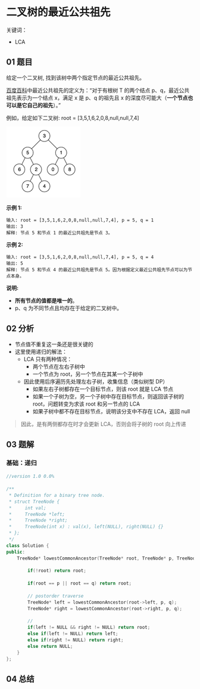 # 二叉树的最近公共祖先
关键词：

- LCA

## 01 题目

给定一个二叉树, 找到该树中两个指定节点的最近公共祖先。

[百度百科](https://baike.baidu.com/item/%E6%9C%80%E8%BF%91%E5%85%AC%E5%85%B1%E7%A5%96%E5%85%88/8918834?fr=aladdin)中最近公共祖先的定义为：“对于有根树 T 的两个结点 p、q，最近公共祖先表示为一个结点 x，满足 x 是 p、q 的祖先且 x 的深度尽可能大（**一个节点也可以是它自己的祖先**）。”

例如，给定如下二叉树:  root = [3,5,1,6,2,0,8,null,null,7,4]

![img](二叉树的最近公共祖先.assets/binarytree.png)

**示例 1:**

```
输入: root = [3,5,1,6,2,0,8,null,null,7,4], p = 5, q = 1
输出: 3
解释: 节点 5 和节点 1 的最近公共祖先是节点 3。
```

**示例 2:**

```
输入: root = [3,5,1,6,2,0,8,null,null,7,4], p = 5, q = 4
输出: 5
解释: 节点 5 和节点 4 的最近公共祖先是节点 5。因为根据定义最近公共祖先节点可以为节点本身。
```

**说明:**

- **所有节点的值都是唯一的**。
- p、q 为不同节点且均存在于给定的二叉树中。

## 02 分析

- 节点值不重复这一条还是很关键的
- 这里使用递归的解法：
  - LCA 只有两种情况：
    - 两个节点在左右子树中
    - 一个节点为 root，另一个节点在其某一个子树中
  - 因此使用后序遍历先处理左右子树，收集信息（类似树型 DP）
    - 如果左右子树都存在一个目标节点，则该 root 就是 LCA 节点
    - 如果一个子树为空，另一个子树中存在目标节点，则返回该子树的 root，问题转变为求该 root 和另一节点的 LCA
    - 如果子树中都不存在目标节点，说明该分支中不存在 LCA，返回 null

> 因此，是有两侧都存在时才会更新 LCA，否则会将子树的 root 向上传递

## 03 题解

### 基础：递归

```c++
//version 1.0 0.0%

/**
 * Definition for a binary tree node.
 * struct TreeNode {
 *     int val;
 *     TreeNode *left;
 *     TreeNode *right;
 *     TreeNode(int x) : val(x), left(NULL), right(NULL) {}
 * };
 */
class Solution {
public:
    TreeNode* lowestCommonAncestor(TreeNode* root, TreeNode* p, TreeNode* q) {
        
        if(!root) return root;
        
        if(root == p || root == q) return root;
        
        // postorder traverse
        TreeNode* left = lowestCommonAncestor(root->left, p, q);
        TreeNode* right = lowestCommonAncestor(root->right, p, q);
        
        // 
        if(left != NULL && right != NULL) return root;
        else if(left != NULL) return left;
        else if(right != NULL) return right;
        else return NULL;
    }
};
```

## 04 总结

